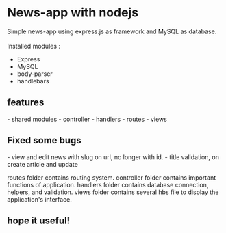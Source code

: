 # News-app with nodejs
Simple news-app using express.js as framework and MySQL as database.
<br><br>
Installed modules :
<ul>
  <li>Express</li>
  <li>MySQL</li>
  <li>body-parser</li>
  <li>handlebars</li>
</ul>

<h2>features</h2> 
- shared modules
- controller
- handlers
- routes
- views

<h2>Fixed some bugs</h2>
- view and edit news with slug on url, no longer with id.
- title validation, on create article and update

routes folder contains routing system.
controller folder contains important functions of application.
handlers folder contains database connection, helpers, and validation.
views folder contains several hbs file to display the application's interface.

<h2>hope it useful!</h2>
